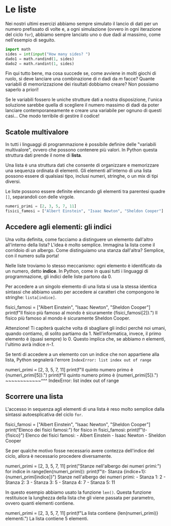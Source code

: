 # Le liste

Nei nostri ultimi esercizi abbiamo sempre simulato il lancio di dati per un numero prefissato di volte e, a ogni simulazione (ovvero in ogni iterazione del ciclo `for`), abbiamo sempre lanciato uno o due dadi al massimo, come nell'esempio di seguito.

```Python
import math
sides = int(input("How many sides? ")
dado1 = math.randind(1, sides)
dado2 = math.randint(1, sides)
```

Fin qui tutto bene, ma cosa succede se, come avviene in molti giochi di ruolo, si deve lanciare una combinazione di _n_ dadi da _m_ facce? Quante variabili di memorizzazione dei risultati dobbiamo creare? Non possiamo saperlo a priori!

Se le variabili fossero le uniche strutture dati a nostra disposizione, l'unica soluzione sarebbe quella di scegliere il numero massimo di dadi da poter lanciare contemporaneamente e creare una variabile per ognuno di questi casi... Che modo terribile di gestire il codice!

## Scatole multivalore
In tutti i linguaggi di programmazione è possibile definire delle "variabili multivalore", ovvero che possono contenere più valori. In Python questa struttura dati prende il nome di **lista**.

Una lista è una struttura dati che consente di organizzare e memorizzare una sequenza <tooltip term="ordinato">ordinata</tooltip> di elementi. Gli elementi all'interno di una lista possono essere di qualsiasi tipo, inclusi numeri, stringhe, o un mix di tipi diversi.

<note>
    <p>
        Le liste possono essere definite elencando gli elementi tra parentesi quadre <code>[]</code>, separandoli con delle virgole.
    </p>
</note>

```Python
numeri_primi = [2, 3, 5, 7, 11]
fisici_famosi = ["Albert Einstein", "Isaac Newton", "Sheldon Cooper"]
```

## Accedere agli elementi: gli indici
Una volta definita, come facciamo a distinguere un elemento dall'altro all'interno della lista? L'idea è molto semplice. Immagina la lista come il corridoio di un albergo. Come distinguiamo una stanza dall'altra? Semplice, con il numero sulla porta!

Nelle liste troviamo lo stesso meccanismo: ogni elemento è identificato da un numero, detto **indice**. In Python, come in quasi tutti i linguaggi di programmazione, gli indici delle liste partono da 0.

Per accedere a un singolo elemento di una lista si usa la stessa identica sintassi che abbiamo usato per accedere ai caratteri che compongono le stringhe: `lista[indice]`.

<tabs>
    <tab title="Codice">
        <code-block lang="python">
            fisici_famosi = ["Albert Einstein", "Isaac Newton", "Sheldon Cooper"]
            print(f"Il fisico più famoso al mondo è sicuramente {fisici_famosi[2]}.")
        </code-block>
    </tab>
    <tab title="Output">
        <code-block>
            Il fisico più famoso al mondo è sicuramente Sheldon Cooper.
        </code-block>
    </tab>
</tabs>

<warning>
    <p>
        Attenzione! Ti capiterà qualche volta di sbagliare gli indici perché noi umani, quando contiamo, di solito partiamo da 1. Nell'informatica, invece, il primo elemento è (quasi sempre) lo 0. Questo implica che, se abbiamo <i>n</i> elementi, l'ultimo avrà indice <i>n-1</i>.
    </p>
    <p>
        Se tenti di accedere a un elemento con un indice che non appartiene alla lista, Python segnalerà l'errore <code>IndexError: list index out of range</code>
    </p>
    <tabs>
    <tab title="Codice">
        <code-block lang="python">
            numeri_primi = [2, 3, 5, 7, 11]
            print(f"Il quinto numero primo è {numeri_primi[5]}.")
        </code-block>
    </tab>
    <tab title="Output">
        <code-block>
            print(f"Il quinto numero primo è {numeri_primi[5]}.")
                                      ~~~~~~~~~~~~^^^
            IndexError: list index out of range
        </code-block>
    </tab>
</tabs>
</warning>

## Scorrere una lista

L'accesso in sequenza agli elementi di una lista è reso molto semplice dalla sintassi autoesplicativa del ciclo `for`.

<tabs>
    <tab title="Codice">
        <code-block lang="python">
            fisici_famosi = ["Albert Einstein", "Isaac Newton", "Sheldon Cooper"]
            print("Elenco dei fisici famosi:")
            for fisico in fisici_famosi:
                print(f"\t- {fisico}")
        </code-block>
    </tab>
    <tab title="Output">
        <code-block>
            Elenco dei fisici famosi:
                - Albert Einstein
                - Isaac Newton
                - Sheldon Cooper
        </code-block>
    </tab>
</tabs>

Se per qualche motivo fosse necessario avere contezza dell'indice del ciclo, allora è necessario procedere diversamente.

<tabs>
    <tab title="Codice">
        <code-block lang="python">
            numeri_primi = [2, 3, 5, 7, 11]
            print("Stanze nell'albergo dei numeri primi:")
            for indice in range(len(numeri_primi)):
                print(f"\t- Stanza {indice+1}: {numeri_primi[indice]}")
        </code-block>
    </tab>
    <tab title="Output">
        <code-block>
            Stanze nell'albergo dei numeri primi:
                - Stanza 1: 2
                - Stanza 2: 3
                - Stanza 3: 5
                - Stanza 4: 7
                - Stanza 5: 11
        </code-block>
    </tab>
</tabs>

<tip>
    <p>In questo esempio abbiamo usato la funzione <code>len()</code>. Questa funzione restituisce la lunghezza della lista che gli viene passata per parametro, ovvero quanti elementi contiene.</p>
    <tabs>
        <tab title="Codice">
            <code-block lang="python">
                numeri_primi = [2, 3, 5, 7, 11]
                print(f"La lista contiene {len(numeri_primi)} elementi.")
            </code-block>
        </tab>
        <tab title="Output">
            <code-block>
                La lista contiene 5 elementi.
            </code-block>
        </tab>
    </tabs>
</tip>
